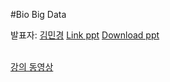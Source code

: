 #Bio Big Data


발표자: [김민경](https://www.facebook.com/mk.kim.904)
[Link ppt](https://docs.google.com/file/d/0B9e89I-4MR7jZUxFUTFHQi1tV3c)
[Download ppt](http://biopy.github.io/doc/part2/BioBigdata-1.0.pdf)
<br> <br>

[강의 동영상](http://www.youtube.com/channel/UClCglW1qWWYSaV7ESozld1w)
[](http://www.youtube.com/watch?v=XOxVLAbgPMA&list=UUlCglW1qWWYSaV7ESozld1w)
[](http://www.youtube.com/watch?v=LdpI5d1hiuU&list=UUlCglW1qWWYSaV7ESozld1w)
[](http://www.youtube.com/watch?v=Sbu7ACS5nTs&list=UUlCglW1qWWYSaV7ESozld1w)
[](http://www.youtube.com/watch?v=MHbEgWqVo8s&list=UUlCglW1qWWYSaV7ESozld1w)
[](http://www.youtube.com/watch?v=Oo9YZ9iyIVE&list=UUlCglW1qWWYSaV7ESozld1w)
[](http://www.youtube.com/watch?v=iffFB99xxnM&list=UUlCglW1qWWYSaV7ESozld1w)





